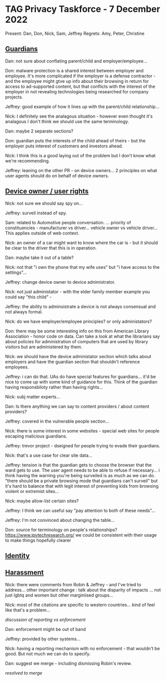 # TAG Privacy Taskforce - 7 December 2022

Present: Dan, Don, Nick, Sam, Jeffrey
Regrets: Amy, Peter, Christine

## [Guardians](https://github.com/w3ctag/privacy-principles/pull/203)

Dan: not sure about conflating parent/child and employer/employee...

Don: malware protection is a shared interest between employer and employee. It's more complicated if the employer is a defense contractor - and the employee might gtve up info about their browsing in return for access to ad-supported content, but that conflicts with the interest of the employer in not revealing technologies being researched for company projects. 

Jeffrey: good example of how it lines up with the parent/child relationship...  

Nick: I definitely see the analagous situation - however even thought it's analagous I don't think we should use the same terminology. 

Dan: maybe 2 separate sections?

Don: guardian puts the interests of the child ahead of theirs - but the employer puts interest of customers and investors ahead.

Nick: I think this is a good laying out of the problem but I don't know what we're recommending. 

Jeffrey: leaning on the other PR - on device owners... 2 principles on what user agents should do on behalf of device owners.

## [Device owner / user rights](https://github.com/w3ctag/privacy-principles/pull/202)

Nick: not sure we should say spy on...

Jeffrey: surveil instead of spy.

Sam: related to Automotive people conversation.  ... priority of constituencies - manufacturer vs driver... vehicle owner vs vehicle driver... This applies outside of web context.

Nick: an owner of a car might want to know where the car is - but it should be clear to the driver that this is in operation.

Dan: maybe take it out of a table?

Nick: not that "i own the phone that my wife uses" but "i have access to the settings"... 

Jeffrey: change device owner to device adnimistrator. 

Nick: not just administator - with the elder family member example you could say "this child" - 

Jeffrey: the ability to adminsistrate a device is not always consensual and not always formal.

Nick: do we have employer/employee principles?  or only administators?

Don: there may be some interesting info on this from American Library Association - honor code on data. Can take a look at what the librarians say about policies for administration of computers that are used by library visitors but are administered by them.

Nick: we should have the device administator section which talks about employers and have the guardian section that shouldn't reference employees.

Jeffrey: i can do that. UAs do have special features for guardians... it'd be nice to come up with some kind of guidance for this.  Think of the guardian having responsbiloty rather than having rights...

Nick: subj matter experts...

Dan: Is there anything we can say to content providers / about content providers?  

Jeffrey: covered in the vulnerable people section...  

Nick: there is some interest in some websites - special web sites for people escaping malicious guardians.

Jeffrey: trevor project - dseigned for people trying to evade their guardians.

Nick: that's a use case for clear site data...

Jeffrey: tension is that the guardian gets to choose the browser that the ward gets to use.  The user agent needs to be able to refuse if necessary... i think having the warning you're being surveiled is as much as we can do.  "there should be a private browsing mode that guardians can't surveil" but it's hard to balance that with legit interest of preventing kids from browsing violent or extremist sites... 

Nick: maybe allow-list certain sites?

Jeffrey: I think we can useful say "pay attention to both of these needs"...

Jeffrey: I'm not convinced about changing the table... 

Don: source for terminology on people's relationships? https://www.ipvtechresearch.org/ we could be consistent with their usage to make things hopefully clearer

## [Identity](https://github.com/w3ctag/privacy-principles/pull/201)

## [Harassment](https://github.com/w3ctag/privacy-principles/pull/195)

Nick: there were comments from Robin & Jeffrey - and I've tried to address... other important change : talk about the disparity of impacts ... not just lgbtq and women but other marginiised groups... 

Nick: most of the citations are specific to western countries... kind of feel like that's a problem... 

*discussion of reporting vs enforcement*

Dan: enforcement might be out of band

Jeffrey: provided by other systems... 

Nick: having a reporting mechanism with no enforcement - that wouldn't be good. But not much we can do to specify.

Dan: suggest we merge - including dismissing Robin's review.

*resolved to merge*

